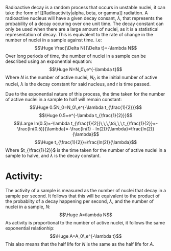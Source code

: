 
Radioactive decay is a random process that occurs in unstable nuclei, it can take the form of [[Radioactivity|alpha, beta, or gamma]] radiation. A radioactive nucleus will have a given decay consant, $\lambda$, that represents the probability of a decay occuring over one unit time. The decay constant can only be used when there are a large amount of nuclei, as it is a statistical representation of decay. This is equivalent to the rate of change in the number of nuclei in a sample against time. i.e:
$$\Huge \frac{\Delta N}{\Delta t}=-\lambda N$$
Over long periods of time, the number of nuclei in a sample can be described using an exponential equation:
$$\Huge N=N_0\,e^{-\lambda t}$$
Where $N$ is the number of active nuclei, $N_0$ is the initial number of active nuclei, $\lambda$ is the decay constant for said nucleus, and $t$ is time passed. 

Due to the exponential nature of this process, the time taken for the number of active nuclei in a sample to half will remain constant:
$$\Huge 0.5N_0=N_0\,e^{-\lambda t_{\frac{1}{2}}}$$
$$\Huge 0.5=e^{-\lambda t_{\frac{1}{2}}}$$
$$\Large ln(0.5)=-\lambda t_{\frac{1}{2}}\,\,\,\to\,\,\,t_{\frac{1}{2}}=-\frac{ln(0.5)}{\lambda}=-\frac{ln(1) - ln(2)}{\lambda}=\frac{ln(2)}{\lambda}$$
$$\Huge t_{\frac{1}{2}}=\frac{ln(2)}{\lambda}$$
Where $t_{\frac{1}{2}}$ is the time taken for the number of active nuclei in a sample to halve, and $\lambda$ is the decay constant.

# Activity:

The activity of a sample is measured as the number of nuclei that decay in a sample per second. It follows that this will be equivalent to the product of the probablity of a decay happening per second, $\lambda$, and the number of nuclei in a sample, $N$:
$$\Huge A=\lambda N$$
As activity is proportional to the number of active nuclei, it follows the same exponential relationhip:
$$\Huge A=A_0\,e^{-\lambda t}$$
This also means that the half life for $N$ is the same as the half life for $A$.